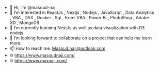 - 👋 Hi, I’m @masoud-naji
- 👀 I’m interested in ReactJs , Nextjs , Nodejs , JavaScript , Data Analytics , VBA , DAX , Docker , Sql , Excel VBA , Power Bi , PhotoShop , Adobe XD , MongoDB 
- 🌱 I’m currently learning NextJs as well as data visualization with D3. nodejs 
- 💞️ I’m looking forward to collaborate on a project that can help me learn more.
- 📫 How to reach me: Masoud.naji@outlook.com
- 🌐 https://www.masoudnaji.com/
- 🌐 https://www.maxnaji.com/
